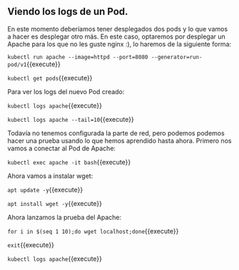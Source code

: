 ## Viendo los logs de un Pod.

En este momento deberíamos tener desplegados dos pods y lo que vamos a hacer es desplegar otro más. En este caso, optaremos por desplegar un Apache para los que no les guste nginx :), lo haremos de la siguiente forma:

`kubectl run apache --image=httpd --port=8080 --generator=run-pod/v1`{{execute}}

`kubectl get pods`{{execute}}

Para ver los logs del nuevo Pod creado:

`kubectl logs apache`{{execute}}

`kubectl logs apache --tail=10`{{execute}}

Todavía no tenemos configurada la parte de red, pero podemos podemos hacer una prueba usando lo que hemos aprendido hasta ahora. Primero nos vamos a conectar al Pod de Apache:

`kubectl exec apache -it bash`{{execute}}

Ahora vamos a instalar wget:

`apt update -y`{{execute}}

`apt install wget -y`{{execute}}

Ahora lanzamos la prueba del Apache:

`for i in $(seq 1 10);do wget localhost;done`{{execute}}

`exit`{{execute}}

`kubectl logs apache`{{execute}}